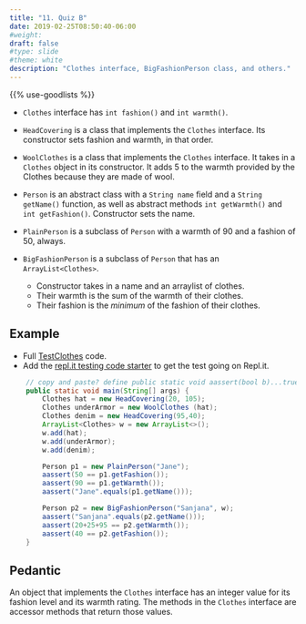 ```yaml
---
title: "11. Quiz B"
date: 2019-02-25T08:50:40-06:00
#weight: 
draft: false
#type: slide
#theme: white
description: "Clothes interface, BigFashionPerson class, and others."
---
```

{{% use-goodlists %}}

* `Clothes` interface has `int fashion()` and `int warmth()`.

* `HeadCovering` is a class that implements the `Clothes` interface. Its constructor
  sets fashion and warmth, in that order.

* `WoolClothes` is a class that implements the `Clothes` interface. It
  takes in a `Clothes` object in its constructor. It adds 5 to 
  the warmth provided by the Clothes because they are made of wool.

* `Person` is an abstract class with a `String name` field and a
  `String getName()` function, as well as abstract methods `int
  getWarmth()` and `int getFashion()`. Constructor sets the name.
  
* `PlainPerson` is a subclass of `Person` with a warmth of 90 and a
  fashion of 50, always.
  
* `BigFashionPerson` is a subclass of `Person` that has an
  `ArrayList<Clothes>`. 
  
     * Constructor takes in a name and an arraylist of clothes.
     * Their warmth is the sum of the warmth of their clothes. 
     * Their fashion is the *minimum* of the fashion of their clothes. 

## Example

* Full [TestClothes](TestClothes.java) code.
* Add the [repl.it testing code starter](ReplItTest.java) to get the
test going on Repl.it.

```java
    // copy and paste? define public static void aassert(bool b)...true=ok, false=fail
    public static void main(String[] args) {
        Clothes hat = new HeadCovering(20, 105);
        Clothes underArmor = new WoolClothes (hat);
        Clothes denim = new HeadCovering(95,40);
        ArrayList<Clothes> w = new ArrayList<>();
        w.add(hat);
        w.add(underArmor);
        w.add(denim);

        Person p1 = new PlainPerson("Jane");
        aassert(50 == p1.getFashion());
        aassert(90 == p1.getWarmth());
        aassert("Jane".equals(p1.getName()));

        Person p2 = new BigFashionPerson("Sanjana", w);
        aassert("Sanjana".equals(p2.getName()));
        aassert(20+25+95 == p2.getWarmth());
        aassert(40 == p2.getFashion());
    }
```

## Pedantic

An object that implements the `Clothes` interface has an integer value
for its fashion level and its warmth rating. The methods in the
`Clothes` interface are accessor methods that return those values.

